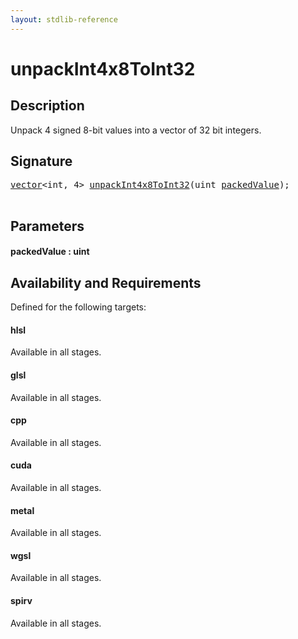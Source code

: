 ```yaml
---
layout: stdlib-reference
---
```


# unpackInt4x8ToInt32

## Description

Unpack 4 signed 8-bit values into a vector of 32 bit integers.




## Signature 

<pre>
<a href="../types/vector/index.md" class="code_type">vector</a>&lt;<span class="code_keyword">int</span>, 4&gt; <a href="unpackint4x8toint32-6ce.md">unpackInt4x8ToInt32</a>(<span class="code_keyword">uint</span> <a href="unpackint4x8toint32-6ce.md#decl-packedValue" class="code_param">packedValue</a>);

</pre>

## Parameters

####  <a id="decl-packedValue"></a>packedValue  : uint

## Availability and Requirements

Defined for the following targets:

#### hlsl
Available in all stages.

#### glsl
Available in all stages.

#### cpp
Available in all stages.

#### cuda
Available in all stages.

#### metal
Available in all stages.

#### wgsl
Available in all stages.

#### spirv
Available in all stages.




<script>
// Fix .md links to .html when on ReadTheDocs
if (window.location.hostname.includes('readthedocs') || 
    window.location.hostname.includes('rtfd.io')) {
  document.addEventListener('DOMContentLoaded', function() {
    const links = document.querySelectorAll('a');
    links.forEach(link => {
      const href = link.getAttribute('href');
      if (href && href.includes('.md')) {
        // This regex will handle .md links with or without fragment identifiers or query parameters
        link.href = link.href.replace(/(.+)\.md(#[^?]*)?(\?.*)?$/, '$1.html$2$3');
      }
    });
  });
}
</script>
